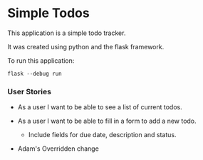 # Simple Todos
This application is a simple todo tracker.

It was created using python and the flask framework.


To run this application:

```
flask --debug run
```

### User Stories

- As a user I want to be able to see a list of current todos.
- As a user I want to be able to fill in a form to add a new todo.
    - Include fields for due date, description and status.
    
- Adam's Overridden change

